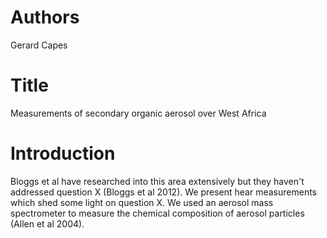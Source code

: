 # Authors
Gerard Capes

# Title
Measurements of secondary organic aerosol over West Africa

# Introduction
Bloggs et al have researched into this area extensively but they haven't addressed question X (Bloggs et al 2012).
We present hear measurements which shed some light on question X.
We used an aerosol mass spectrometer to measure the chemical composition of aerosol particles (Allen et al 2004).
